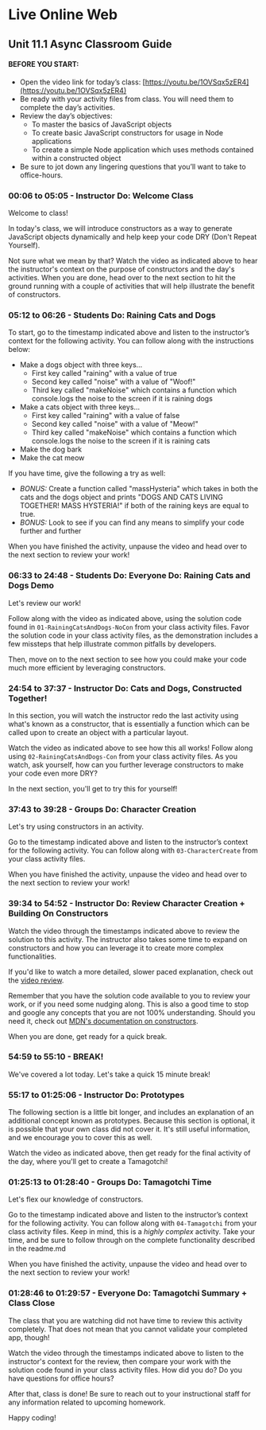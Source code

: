 # Live Online Web

## Unit 11.1 Async Classroom Guide

#### BEFORE YOU START:

 - Open the video link for today’s class: [https://youtu.be/1OVSqx5zER4](https://youtu.be/1OVSqx5zER4)
 - Be ready with your activity files from class. You will need them to complete the day’s activities.
 - Review the day’s objectives:
    - To master the basics of JavaScript objects
    - To create basic JavaScript constructors for usage in Node applications
    - To create a simple Node application which uses methods contained within a constructed object
 - Be sure to jot down any lingering questions that you’ll want to take to office-hours.

### 00:06 to 05:05 - Instructor Do: Welcome Class

Welcome to class!

In today's class, we will introduce constructors as a way to generate JavaScript objects dynamically and help keep your code DRY (Don't Repeat Yourself).

Not sure what we mean by that? Watch the video as indicated above to hear the instructor's context on the purpose of constructors and the day's activities. When you are done, head over to the next section to hit the ground running with a couple of activities that will help illustrate the benefit of constructors.

### 05:12 to 06:26 - Students Do: Raining Cats and Dogs

To start, go to the timestamp indicated above and listen to the instructor’s context for the following activity. You can follow along with the instructions below:

  - Make a dogs object with three keys...
    - First key called "raining" with a value of true
    - Second key called "noise" with a value of "Woof!"
    - Third key called "makeNoise" which contains a function which console.logs the noise to the screen if it is raining dogs
  - Make a cats object with three keys...
    - First key called "raining" with a value of false
    - Second key called "noise" with a value of "Meow!"
    - Third key called "makeNoise" which contains a function which console.logs the noise to the screen if it is raining cats
  - Make the dog bark
  - Make the cat meow

If you have time, give the following a try as well:
  - _BONUS:_ Create a function called "massHysteria" which takes in both the cats and the dogs object and prints "DOGS AND CATS LIVING TOGETHER! MASS HYSTERIA!" if both of the raining keys are equal to true.
  - _BONUS:_ Look to see if you can find any means to simplify your code further and further

When you have finished the activity, unpause the video and head over to the next section to review your work!

### 06:33 to 24:48 - Students Do: Everyone Do: Raining Cats and Dogs Demo

Let's review our work!

Follow along with the video as indicated above, using the solution code found in `01-RainingCatsAndDogs-NoCon` from your class activity files. Favor the solution code in your class activity files, as the demonstration includes a few missteps that help illustrate common pitfalls by developers.

Then, move on to the next section to see how you could make your code much more efficient by leveraging constructors.

### 24:54 to 37:37 - Instructor Do: Cats and Dogs, Constructed Together!

In this section, you will watch the instructor redo the last activity using what's known as a constructor, that is essentially a function which can be called upon to create an object with a particular layout.

Watch the video as indicated above to see how this all works! Follow along using `02-RainingCatsAndDogs-Con` from your class activity files. As you watch, ask yourself, how can you further leverage constructors to make your code even more DRY?

In the next section, you'll get to try this for yourself!

### 37:43 to 39:28 - Groups Do: Character Creation 

Let's try using constructors in an activity.

Go to the timestamp indicated above and listen to the instructor’s context for the following activity. You can follow along with `03-CharacterCreate` from your class activity files.

When you have finished the activity, unpause the video and head over to the next section to review your work!

### 39:34 to 54:52 - Instructor Do: Review Character Creation + Building On Constructors

Watch the video through the timestamps indicated above to review the solution to this activity. The instructor also takes some time to expand on constructors and how you can leverage it to create more complex functionalities.

If you'd like to watch a more detailed, slower paced explanation, check out the [video review](https://www.youtube.com/watch?v=6_Qi4yg8jQg).

Remember that you have the solution code available to you to review your work, or if you need some nudging along. This is also a good time to stop and google any concepts that you are not 100% understanding. Should you need it, check out [MDN's documentation on constructors](https://developer.mozilla.org/en-US/docs/Web/JavaScript/Reference/Classes/constructor).

When you are done, get ready for a quick break.

### 54:59 to 55:10 - BREAK! 

We've covered a lot today. Let's take a quick 15 minute break!

### 55:17 to 01:25:06 - Instructor Do: Prototypes

The following section is a little bit longer, and includes an explanation of an additional concept known as prototypes. Because this section is optional, it is possible that your own class did not cover it. It's still useful information, and we encourage you to cover this as well.

Watch the video as indicated above, then get ready for the final activity of the day, where you'll get to create a Tamagotchi!

### 01:25:13 to 01:28:40 - Groups Do: Tamagotchi Time

Let's flex our knowledge of constructors.

Go to the timestamp indicated above and listen to the instructor’s context for the following activity. You can follow along with `04-Tamagotchi` from your class activity files. Keep in mind, this is a _highly complex_ activity. Take your time, and be sure to follow through on the complete functionality described in the readme.md

When you have finished the activity, unpause the video and head over to the next section to review your work!

### 01:28:46 to 01:29:57 - Everyone Do: Tamagotchi Summary + Class Close

The class that you are watching did not have time to review this activity completely. That does not mean that you cannot validate your completed app, though!

Watch the video through the timestamps indicated above to listen to the instructor's context for the review, then compare your work with the solution code found in your class activity files. How did you do? Do you have questions for office hours?

After that, class is done! Be sure to reach out to your instructional staff for any information related to upcoming homework.

Happy coding!
